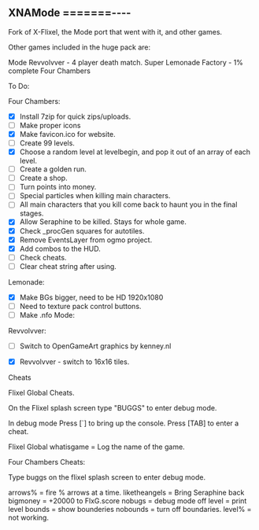 XNAMode
=======----
-----------

Fork of X-Flixel, the Mode port that went with it, and other games.

Other games included in the huge pack are:

Mode
Revvolvver - 4 player death match.
Super Lemonade Factory - 1% complete
Four Chambers


To Do:

Four Chambers:
- [x] Install 7zip for quick zips/uploads.
- [ ] Make proper icons
- [x] Make favicon.ico for website.
- [ ] Create 99 levels.
- [x] Choose a random level at levelbegin, and pop it out of an array of each level.
- [ ] Create a golden run.
- [ ] Create a shop.
- [ ] Turn points into money.
- [ ] Special particles when killing main characters.
- [ ] All main characters that you kill come back to haunt you in the final stages.
- [x] Allow Seraphine to be killed. Stays for whole game.
- [x] Check _procGen squares for autotiles.
- [x] Remove EventsLayer from ogmo project.
- [x] Add combos to the HUD.
- [ ] Check cheats.
- [ ] Clear cheat string after using.

Lemonade:
- [x] Make BGs bigger, need to be HD 1920x1080
- [ ] Need to texture pack control buttons.
- [ ] Make .nfo
Mode:

Revvolvver:
- [ ] Switch to OpenGameArt graphics by kenney.nl
- [x] Revvolvver - switch to 16x16 tiles.


Cheats

Flixel Global Cheats.

On the Flixel splash screen type "BUGGS" to enter debug mode.

In debug mode
Press [`]   to bring up the console.
Press [TAB] to enter a cheat.

Flixel Global
whatisgame = Log the name of the game.


Four Chambers Cheats:

Type buggs on the flixel splash screen to enter debug mode.

arrows% 		= fire % arrows at a time.
liketheangels 	= Bring Seraphine back
bigmoney 		= +20000 to FlxG.score
nobugs			= debug mode off
level 			= print level
bounds 			= show bounderies
nobounds 		= turn off boundaries. 
level%			= not working.

